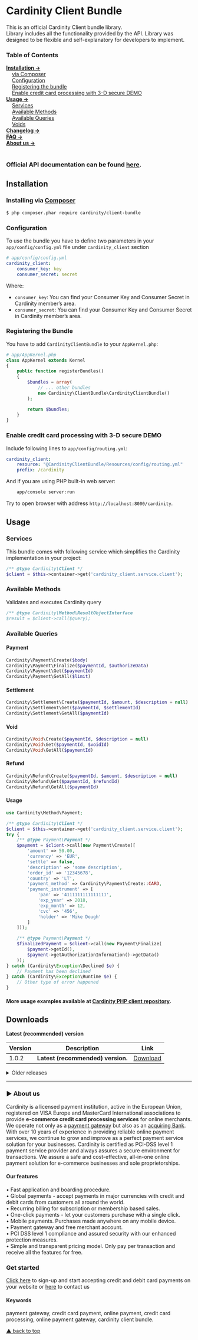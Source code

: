 # Cardinity Client Bundle

This is an official Cardinity Client bundle library.<br>
Library includes all the functionality provided by the API. Library was designed to be flexible and self-explanatory for developers to implement.

### Table of Contents  
[<b>Installation →</b>](#installation)   
      [via Composer](#installing-via-composer)   
      [Configuration](#configuration)  
      [Registering the bundle](#registering-the-bundle)  
      [Enable credit card processing with 3-D secure DEMO](#Enable-credit-card-processing-with-3-D-secure-DEMO)             
[<b>Usage →</b>](#usage)   
      [Services](#services)   
      [Available Methods](#available-methods)  
      [Available Queries](#available-queries)  
      [Voids](#voids)             
 [<b>Changelog →</b>](#changelog)<br>
 [<b>FAQ →</b>](#faq)<br>
 [<b>About us →</b>](#-aboutus)<br>     
<a name="headers"/>  
### Official API documentation can be found [here](https://developers.cardinity.com/api/v1/).

## Installation
### Installing via [Composer](https://getcomposer.org)
```bash
$ php composer.phar require cardinity/client-bundle
```

### Configuration
To use the bundle you have to define two parameters in your `app/config/config.yml` file under `cardinity_client` section
```yaml
# app/config/config.yml
cardinity_client:
    consumer_key: key
    consumer_secret: secret
```

Where:
-   `consumer_key`: You can find your Consumer Key and Consumer Secret in Cardinity member’s area.
-   `consumer_secret`: You can find your Consumer Key and Consumer Secret in Cardinity member’s area.

### Registering the Bundle
You have to add `CardinityClientBundle` to your `AppKernel.php`:
```php
# app/AppKernel.php
class AppKernel extends Kernel
{
    public function registerBundles()
    {
        $bundles = array(
            // ... other bundles
            new Cardinity\ClientBundle\CardinityClientBundle()
        );

        return $bundles;
    }
}
```

### Enable credit card processing with 3-D secure DEMO
Include following lines to `app/config/routing.yml`:

```yaml
cardinity_client:
    resource: "@CardinityClientBundle/Resources/config/routing.yml"
    prefix: /cardinity
```

And if you are using PHP built-in web server:
```bash
    app/console server:run
```

Try to open browser with address `http://localhost:8000/cardinity`.

## Usage
### Services
This bundle comes with following service which simplifies the
Cardinity implementation in your project:
```php
/** @type Cardinity\Client */
$client = $this->container->get('cardinity_client.service.client');
```

### Available Methods
Validates and executes Cardinity query
```php
/** @type Cardinity\Method\ResultObjectInterface
$result = $client->call($query);
```

### Available Queries

#### Payment
```php
Cardinity\Payment\Create($body)
Cardinity\Payment\Finalize($paymentId, $authorizeData)
Cardinity\Payment\Get($paymentId)
Cardinity\Payment\GetAll($limit)
```

#### Settlement
```php
Cardinity\Settlement\Create($paymentId, $amount, $description = null)
Cardinity\Settlement\Get($paymentId, $settlementId)
Cardinity\Settlement\GetAll($paymentId)
```

#### Void
```php
Cardinity\Void\Create($paymentId, $description = null)
Cardinity\Void\Get($paymentId, $voidId)
Cardinity\Void\GetAll($paymentId)
```

#### Refund
```php
Cardinity\Refund\Create($paymentId, $amount, $description = null)
Cardinity\Refund\Get($paymentId, $refundId)
Cardinity\Refund\GetAll($paymentId)
```

#### Usage
```php
use Cardinity\Method\Payment;

/** @type Cardinity\Client */
$client = $this->container->get('cardinity_client.service.client');
try {
    /** @type Payment\Payment */
    $payment = $client->call(new Payment\Create([
        'amount' => 50.00,
        'currency' => 'EUR',
        'settle' => false,
        'description' => 'some description',
        'order_id' => '12345678',
        'country' => 'LT',
        'payment_method' => Cardinity\Payment\Create::CARD,
        'payment_instrument' => [
            'pan' => '4111111111111111',
            'exp_year' => 2018,
            'exp_month' => 12,
            'cvc' => '456',
            'holder' => 'Mike Dough'
        ]
    ]));

    /** @type Payment\Payment */
    $finalizedPayment = $client->call(new Payment\Finalize(
        $payment->getId(),
        $payment->getAuthorizationInformation()->getData()
    ));
} catch (Cardinity\Exception\Declined $e) {
    // Payment has been declined
} catch (Cardinity\Exception\Runtime $e) {
    // Other type of error happened
}
```

#### More usage examples available at [Cardinity PHP client repository](https://github.com/cardinity/cardinity-sdk-php).


## Downloads
<b>Latest (recommended) version</b>
  
| Version       | Description                                         |Link        |
| ------------- |-----------------------------------------------------|------------|
| 1.0.2         | <b>Latest (recommended) version.</b> | <a href="https://github.com/cardinity/client-bundle/releases/tag/v1.0.2">Download</a> |

<details show>
  <summary>Older releases</summary>
   
| Version       | Description                                         |Link        |
| ------------- |-----------------------------------------------------|------------|
| 3.0.0 | <b>Updated for 3D secure version 2</b><br><details show><summary>Added</summary>Added ```threeDS2AuthorizationInformation``` property to ```Payment``` class<br>Added ```getThreeds2data``` method to ```Payment``` class<br>Added ```setThreeds2data``` method to ```Payment``` class<br>Added ```isThreedsV1``` method to ```Payment``` class<br>Added ```isThreedsV2``` method to ```Payment``` class<br>Added ```getThreeDS2DataConstraints``` method to ```Create``` class<br>Added ```getBrowserInfoConstraints``` method to ```Create``` class<br>Added ```getAdressConstraints``` method to ```Create``` class<br>Added ```getCardHolderInfoConstraints``` method to ```Create``` class<br>Added ```buildElement``` method to ```Create``` class<br>Added ```paymentId``` property to ```Finalize``` class<br>Added ```finalizeKey``` property to ```Finalize``` class<br>Added ```Method\Payment\ThreeDS2Data``` parameters<br>Added ```Method\Payment\TreeDS2AthorizationInformation``` class</details>
| 2.1.0 | Added: ```isDeclined``` method to ```Payment``` class <br> ```isApproved``` and ```isDeclined``` methods to Refund class. <br> ```isApproved``` and ```isDeclined``` methods to Settlement class. <br> ```isApproved``` and ```isDeclined``` methods to VoidPayment class. | <a href="https://github.com/cardinity/cardinity-sdk-php/releases/tag/v2.1.0">Download</a> |
| 2.0.0 | Changes:<br>- Renamed Cardinity\Method\Void to Cardinity\Method\VoidPayment<br>- Renamed Void.php to VoidPayment.php<br>Removed<br>- ResultObjectPropertyNotFound.php| <a href="https://github.com/cardinity/cardinity-sdk-php/releases/tag/v2.0.0">Download</a> |
| 1.1.1 | Allow Symfony Validator 4<br>Remove exception throw when response object changes | <a href="https://github.com/cardinity/cardinity-sdk-php/releases/tag/v1.1.1">Download</a> |
| 1.1.0 | Upgrade to Guzzle 6 | <a href="https://github.com/cardinity/cardinity-sdk-php/releases/tag/v1.1.0">Download</a> |
| 1.0.3 | Get all payments default limit | <a href="https://github.com/cardinity/cardinity-sdk-php/releases/tag/v1.0.3">Download</a> |
| 1.0.1         | Bug "Client::__construct() has too many arguments issue" fixed.  | <a href="https://github.com/cardinity/cardinity-sdk-php/releases/tag/v1.0.2">Download</a> |
| 1.0.1 | Bigfixes. Fixed issue found on PHP 5.4 | <a href="https://github.com/cardinity/cardinity-sdk-php/releases/tag/v1.0.1">Download</a>
</details>

-----

### ► About us
Cardinity is a licensed payment institution, active in the European Union, registered on VISA Europe and MasterCard International associations to provide <b>e-commerce credit card processing services</b> for online merchants. We operate not only as a <u>payment gateway</u> but also as an <u>acquiring Bank</u>. With over 10 years of experience in providing reliable online payment services, we continue to grow and improve as a perfect payment service solution for your businesses. Cardinity is certified as PCI-DSS level 1 payment service provider and always assures a secure environment for transactions. We assure a safe and cost-effective, all-in-one online payment solution for e-commerce businesses and sole proprietorships.<br>
#### Our features
• Fast application and boarding procedure.   
• Global payments - accept payments in major currencies with credit and debit cards from customers all around the world.   
• Recurring billing for subscription or membership based sales.  
• One-click payments - let your customers purchase with a single click.   
• Mobile payments. Purchases made anywhere on any mobile device.   
• Payment gateway and free merchant account.   
• PCI DSS level 1 compliance and assured security with our enhanced protection measures.   
• Simple and transparent pricing model. Only pay per transaction and receive all the features for free.
### Get started
<a href="https://cardinity.com/sign-up">Click here</a> to sign-up and start accepting credit and debit card payments on your website or <a href="https://cardinity.com/company/contact-us">here</a> to contact us 
#### Keywords
payment gateway, credit card payment, online payment, credit card processing, online payment gateway, cardinity client bundle.     

  
 [▲ back to top](#Cardinity-NodeJS-Wrapper)
